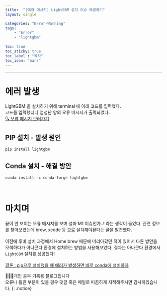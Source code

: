 ```yaml
---
title:  "[에러 메시지] LightGBM 설치 이슈 해결하기"
layout: single

categories: "Error-Warning"
tags: 
    - "Error"
    - "lightgbm"
    
toc: true
toc_sticky: true
toc_label : "목차"
toc_icon: "bars"
---
```


***

# 에러 발생
LightGBM 을 설치하기 위해 terminal 에 아래 코드를 입력했다.<br>
코드를 입력했더니 엄청난 양의 오류 메시지가 출력되었다.<br>
[🔍 오류 메시지 보러가기](https://github.com/j-jae0/Issue/blob/main/lightgbm_install_issue.md)

## PIP 설치 - 발생 원인
```
pip install lightgbm
```

## Conda 설치 - 해결 방안
```
conda install -c conda-forge lightgbm
```

<br>

# 마치며
끝이 안 보이는 오류 메시지를 보며 설마 M1 이슈인가..! 라는 생각이 들었다.
관련 정보를 찾아보았는데 brew, xcode 등 으로 설치해야된다는 글을 발견했다.<br>
<br>이전에 루비 설치 과정에서 Home brew 때문에 머리아팠던 적이 있어서 다른 방안을 모색하다가 아나콘다 환경에 설치하는 방법을 사용해보았다. 결과는 아나콘다 환경에서 ```LightGBM``` 설치를 성공했다!<br><br>
<u>결론 : pip으로 설치했을 때 에러가 발생하면 바로 conda에 설치하자</u>

👩🏻‍💻개인 공부 기록용 블로그입니다
<br>오류나 틀린 부분이 있을 경우 댓글 혹은 메일로 따끔하게 지적해주시면 감사하겠습니다.
{: .notice}